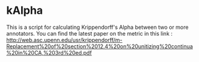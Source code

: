 # kAlpha
This is a script for calculating Krippendorff's Alpha between two or more annotators. You can find the latest paper on the metric in this link : http://web.asc.upenn.edu/usr/krippendorff/m-Replacement%20of%20section%2012.4%20on%20unitizing%20continua%20in%20CA,%203rd%20ed.pdf

